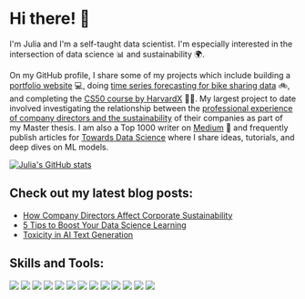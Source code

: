 # Hi there! :wave:

I'm Julia and I'm a self-taught data scientist. I'm especially interested in the intersection of data science :bar_chart: and sustainability :earth_africa:. 

On my GitHub profile, I share some of my projects which include building a [portfolio website](https://github.com/julianikulski/portfolio-website) :computer:, doing [time series forecasting for bike sharing data](https://github.com/julianikulski/bike-sharing) :bike:, and completing the [CS50 course by HarvardX](https://github.com/julianikulski/cs50) :woman_student:. My largest project to date involved investigating the relationship between the [professional experience of company directors and the sustainability](https://github.com/julianikulski/director-experience-sustainability) of their companies as part of my Master thesis. I am also a Top 1000 writer on [Medium](https://medium.com/@julia.nikulski) :memo: and frequently publish articles for [Towards Data Science](https://towardsdatascience.com/) where I share ideas, tutorials, and deep dives on ML models.

[![Julia's GitHub stats](https://github-readme-stats.vercel.app/api?username=julianikulski&hide=prs&count_private=true&show_icons=true&theme=algolia)](https://github.com/julianikulski/github-readme-stats)

## Check out my latest blog posts:
* [How Company Directors Affect Corporate Sustainability](https://medium.com/@julia.nikulski/how-company-directors-affect-corporate-sustainability-9e8b457a2878)
* [5 Tips to Boost Your Data Science Learning](https://towardsdatascience.com/5-tips-to-boost-your-data-science-learning-320a2284690)
* [Toxicity in AI Text Generation](https://towardsdatascience.com/toxicity-in-ai-text-generation-9e9d9646e68f)

## Skills and Tools:
![](https://img.shields.io/badge/Code-Python-informational?style=flat&logo=python&logoColor=white&color=2CD4A7)
![](https://img.shields.io/badge/Tools-PostgreSQL-informational?style=flat&logo=postgresql&logoColor=white&color=2CD4A7)
![](https://img.shields.io/badge/Frontend-HTML-informational?style=flat&logo=html5&logoColor=white&color=2CD4A7)
![](https://img.shields.io/badge/Frontend-Bootstrap-informational?style=flat&logo=bootstrap&logoColor=white&color=2CD4A7)
![](https://img.shields.io/badge/Editor-Atom-informational?style=flat&logo=atom&logoColor=white&color=2CD4A7)
![](https://img.shields.io/badge/Shell-Bash-informational?style=flat&logo=gnubash&logoColor=white&color=2CD4A7)
![](https://img.shields.io/badge/MachineLearning-Supervised-informational?style=flat&logoColor=white&color=2CD4A7)
![](https://img.shields.io/badge/MachineLearning-Unsupervised-informational?style=flat&logoColor=white&color=2CD4A7)
![](https://img.shields.io/badge/DeepLearning-PyTorchLightning-informational?style=flat&logo=pytorch&logoColor=white&color=2CD4A7)
![](https://img.shields.io/badge/NLP-HuggingFace-informational?style=flat&logoColor=white&color=2CD4A7)
![](https://img.shields.io/badge/DataViz-Plotly-informational?style=flat&logo=plotly&logoColor=white&color=2CD4A7)
![](https://img.shields.io/badge/DataViz-Seaborn-informational?style=flat&logoColor=white&color=2CD4A7)
![](https://img.shields.io/badge/Deployment-Heroku-informational?style=flat&logo=heroku&logoColor=white&color=2CD4A7)

